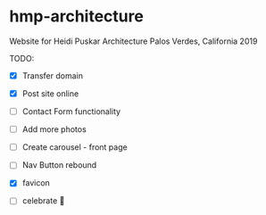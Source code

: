 # hmp-architecture

Website for Heidi Puskar Architecture
Palos Verdes, California
2019

TODO: 
* [x] Transfer domain
* [x] Post site online

* [ ] Contact Form functionality
* [ ] Add more photos
* [ ] Create carousel - front page
* [ ] Nav Button rebound
* [x] favicon 
* [ ] celebrate 🥂